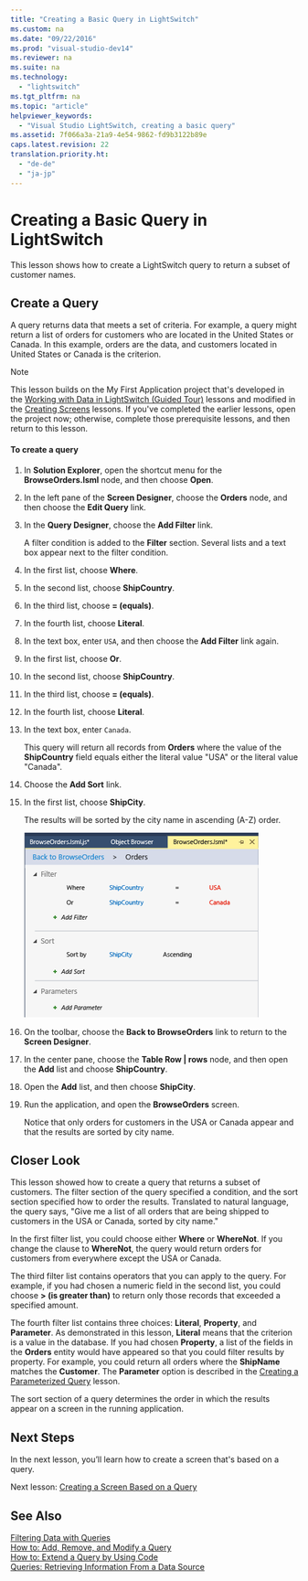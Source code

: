 ```yaml
---
title: "Creating a Basic Query in LightSwitch"
ms.custom: na
ms.date: "09/22/2016"
ms.prod: "visual-studio-dev14"
ms.reviewer: na
ms.suite: na
ms.technology: 
  - "lightswitch"
ms.tgt_pltfrm: na
ms.topic: "article"
helpviewer_keywords: 
  - "Visual Studio LightSwitch, creating a basic query"
ms.assetid: 7f066a3a-21a9-4e54-9862-fd9b3122b89e
caps.latest.revision: 22
translation.priority.ht: 
  - "de-de"
  - "ja-jp"
---
```

# Creating a Basic Query in LightSwitch
This lesson shows how to create a LightSwitch query to return a subset of customer names.  
  
## Create a Query  
 A query returns data that meets a set of criteria. For example, a query might return a list of orders for customers who are located in the United States or Canada. In this example, orders are the data, and customers located in United States or Canada is the criterion.  
  
> [!NOTE]
>  This lesson builds on the My First Application project that's developed in the [Working with Data in LightSwitch (Guided Tour)](../vs140/working-with-data-in-lightswitch.md) lessons and modified in the [Creating Screens](../vs140/creating-screens-in-lightswitch.md) lessons. If you've completed the earlier lessons, open the project now; otherwise, complete those prerequisite lessons, and then return to this lesson.  
  
#### To create a query  
  
1.  In **Solution Explorer**, open the shortcut menu for the **BrowseOrders.lsml** node, and then choose **Open**.  
  
2.  In the left pane of the **Screen Designer**, choose the **Orders** node, and then choose the **Edit Query** link.  
  
3.  In the **Query Designer**, choose the **Add Filter** link.  
  
     A filter condition is added to the **Filter** section. Several lists and a text box appear next to the filter condition.  
  
4.  In the first list, choose **Where**.  
  
5.  In the second list, choose **ShipCountry**.  
  
6.  In the third list, choose **= (equals)**.  
  
7.  In the fourth list, choose **Literal**.  
  
8.  In the text box, enter `USA`, and then choose the **Add Filter** link again.  
  
9. In the first list, choose **Or**.  
  
10. In the second list, choose **ShipCountry**.  
  
11. In the third list, choose **= (equals)**.  
  
12. In the fourth list, choose **Literal**.  
  
13. In the text box, enter `Canada`.  
  
     This query will return all records from **Orders** where the value of the **ShipCountry** field equals either the literal value "USA" or the literal value "Canada".  
  
14. Choose the **Add Sort** link.  
  
15. In the first list, choose **ShipCity**.  
  
     The results will be sorted by the city name in ascending (A-Z) order.  
  
     ![The BrowseOrders query](../vs140/media/ls_tour28.PNG "LS_Tour28")  
  
16. On the toolbar, choose the **Back to BrowseOrders** link to return to the **Screen Designer**.  
  
17. In the center pane, choose the **Table Row &#124; rows** node, and then open the **Add** list and choose **ShipCountry**.  
  
18. Open the **Add** list, and then choose **ShipCity**.  
  
19. Run the application, and open the **BrowseOrders** screen.  
  
     Notice that only orders for customers in the USA or Canada appear and that the results are sorted by city name.  
  
## Closer Look  
 This lesson showed how to create a query that returns a subset of customers. The filter section of the query specified a condition, and the sort section specified how to order the results. Translated to natural language, the query says, "Give me a list of all orders that are being shipped to customers in the USA or Canada, sorted by city name."  
  
 In the first filter list, you could choose either **Where** or **WhereNot**. If you change the clause to **WhereNot**, the query would return orders for customers from everywhere except the USA or Canada.  
  
 The third filter list contains operators that you can apply to the query. For example, if you had chosen a numeric field in the second list, you could choose **> (is greater than)** to return only those records that exceeded a specified amount.  
  
 The fourth filter list contains three choices: **Literal**, **Property**, and **Parameter**. As demonstrated in this lesson, **Literal** means that the criterion is a value in the database. If you had chosen **Property**, a list of the fields in the **Orders** entity would have appeared so that you could filter results by property. For example, you could return all orders where the **ShipName** matches the **Customer**. The **Parameter** option is described in the [Creating a Parameterized Query](../vs140/creating-a-parameterized-query-in-lightswitch.md) lesson.  
  
 The sort section of a query determines the order in which the results appear on a screen in the running application.  
  
## Next Steps  
 In the next lesson, you’ll learn how to create a screen that's based on a query.  
  
 Next lesson: [Creating a Screen Based on a Query](../vs140/creating-a-lightswitch-screen-based-on-a-query.md)  
  
## See Also  
 [Filtering Data with Queries](../vs140/filtering-data-with-queries-in-lightswitch.md)   
 [How to: Add, Remove, and Modify a Query](../vs140/how-to--add--remove--and-modify-a-query.md)   
 [How to: Extend a Query by Using Code](../vs140/how-to--extend-a-query-by-using-code.md)   
 [Queries: Retrieving Information From a Data Source](../vs140/queries--retrieving-information-from-a-data-source.md)